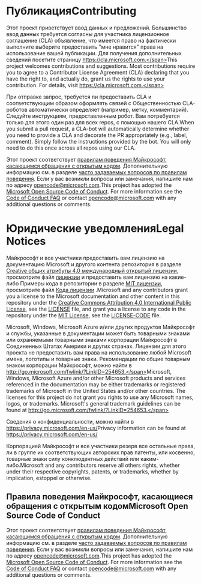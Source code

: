 # <a name="contributing"></a><span data-ttu-id="54094-101">Публикация</span><span class="sxs-lookup"><span data-stu-id="54094-101">Contributing</span></span>

<span data-ttu-id="54094-p101">Этот проект приветствует ввод данных и предложений.  Большинство ввод данных требуется согласны для участника лицензионное соглашение (CLA) объявление, что имеется право на фактически выполните выберите предоставить "мне нравится" права на использование вашей публикации. Для получения дополнительных сведений посетите страницу https://cla.microsoft.com.</span><span class="sxs-lookup"><span data-stu-id="54094-p101">This project welcomes contributions and suggestions.  Most contributions require you to agree to a Contributor License Agreement (CLA) declaring that you have the right to, and actually do, grant us the rights to use your contribution. For details, visit https://cla.microsoft.com.</span></span>

<span data-ttu-id="54094-p102">При отправке запрос, требуется ли предоставить CLA и соответствующим образом оформлять связей с Общественностью CLA-роботов автоматически определяет (например, метку, комментарий). Следуйте инструкциям, предоставленным робот. Вам потребуется только для этого один раз для всех repos, с помощью нашего CLA.</span><span class="sxs-lookup"><span data-stu-id="54094-p102">When you submit a pull request, a CLA-bot will automatically determine whether you need to provide a CLA and decorate the PR appropriately (e.g., label, comment). Simply follow the instructions provided by the bot. You will only need to do this once across all repos using our CLA.</span></span>

<span data-ttu-id="54094-p103">Этот проект соответствует [правилам поведения Майкрософт, касающимся обращения с открытым кодом](https://opensource.microsoft.com/codeofconduct/). Дополнительную информацию см. в разделе [часто задаваемых вопросов по правилам поведения](https://opensource.microsoft.com/codeofconduct/faq/). Если у вас возникли вопросы или замечания, напишите нам по адресу [opencode@microsoft.com](mailto:opencode@microsoft.com).</span><span class="sxs-lookup"><span data-stu-id="54094-p103">This project has adopted the [Microsoft Open Source Code of Conduct](https://opensource.microsoft.com/codeofconduct/). For more information see the [Code of Conduct FAQ](https://opensource.microsoft.com/codeofconduct/faq/) or contact [opencode@microsoft.com](mailto:opencode@microsoft.com) with any additional questions or comments.</span></span>

# <a name="legal-notices"></a><span data-ttu-id="54094-110">Юридические уведомления</span><span class="sxs-lookup"><span data-stu-id="54094-110">Legal Notices</span></span>

<span data-ttu-id="54094-111">Майкрософт и все участники предоставить вам лицензию на документацию Microsoft и другого контента репозитория в разделе [Creative общих атрибуты 4.0 международный открытый лицензии](https://creativecommons.org/licenses/by/4.0/legalcode), просмотрите файл [лицензии](LICENSE) и предоставить вам лицензию на какие-либо Примеры кода в репозитории в разделе [MIT лицензии](https://opensource.org/licenses/MIT), просмотрите файл [Кода лицензии](LICENSE-CODE) .</span><span class="sxs-lookup"><span data-stu-id="54094-111">Microsoft and any contributors grant you a license to the Microsoft documentation and other content in this repository under the [Creative Commons Attribution 4.0 International Public License](https://creativecommons.org/licenses/by/4.0/legalcode), see the [LICENSE](LICENSE) file, and grant you a license to any code in the repository under the [MIT License](https://opensource.org/licenses/MIT), see the [LICENSE-CODE](LICENSE-CODE) file.</span></span>

<span data-ttu-id="54094-p104">Microsoft, Windows, Microsoft Azure и/или других продуктов Майкрософт и службы, указанные в документации может быть товарными знаками или охраняемыми товарными знаками корпорации Майкрософт в Соединенных Штатах Америки и других странах. Лицензии для этого проекта не предоставить вам права на использование любой Microsoft имена, логотипы и товарные знаки. Рекомендации по общие товарным знаком корпорации Майкрософт, можно найти в http://go.microsoft.com/fwlink/?LinkID=254653.</span><span class="sxs-lookup"><span data-stu-id="54094-p104">Microsoft, Windows, Microsoft Azure and/or other Microsoft products and services referenced in the documentation may be either trademarks or registered trademarks of Microsoft in the United States and/or other countries. The licenses for this project do not grant you rights to use any Microsoft names, logos, or trademarks. Microsoft's general trademark guidelines can be found at http://go.microsoft.com/fwlink/?LinkID=254653.</span></span>

<span data-ttu-id="54094-115">Сведения о конфиденциальности, можно найти в https://privacy.microsoft.com/en-us/</span><span class="sxs-lookup"><span data-stu-id="54094-115">Privacy information can be found at https://privacy.microsoft.com/en-us/</span></span>

<span data-ttu-id="54094-116">Корпорацией Майкрософт и все участники резерв все остальные права, ли в группе их соответствующих авторских прав патенты, или косвенно, товарные знаки силу конклюдентных действий или каким- либо.</span><span class="sxs-lookup"><span data-stu-id="54094-116">Microsoft and any contributors reserve all others rights, whether under their respective copyrights, patents, or trademarks, whether by implication, estoppel or otherwise.</span></span>

## <a name="microsoft-open-source-code-of-conduct"></a><span data-ttu-id="54094-117">Правила поведения Майкрософт, касающиеся обращения с открытым кодом</span><span class="sxs-lookup"><span data-stu-id="54094-117">Microsoft Open Source Code of Conduct</span></span>
<span data-ttu-id="54094-p105">Этот проект соответствует [правилам поведения Майкрософт, касающимся обращения с открытым кодом](https://opensource.microsoft.com/codeofconduct/). Дополнительную информацию см. в разделе [часто задаваемых вопросов по правилам поведения](https://opensource.microsoft.com/codeofconduct/faq/). Если у вас возникли вопросы или замечания, напишите нам по адресу [opencode@microsoft.com](mailto:opencode@microsoft.com).</span><span class="sxs-lookup"><span data-stu-id="54094-p105">This project has adopted the [Microsoft Open Source Code of Conduct](https://opensource.microsoft.com/codeofconduct/). For more information see the [Code of Conduct FAQ](https://opensource.microsoft.com/codeofconduct/faq/) or contact [opencode@microsoft.com](mailto:opencode@microsoft.com) with any additional questions or comments.</span></span>
